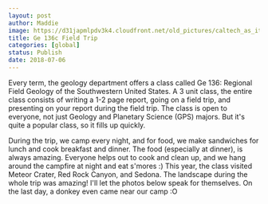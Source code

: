 ```yaml
---
layout: post
author: Maddie
image: https://d31japmlpdv3k4.cloudfront.net/old_pictures/caltech_as_it_happens/6a0105349b8251970b022ad37805c6200d.jpg
title: Ge 136c Field Trip
categories: [global]
status: Publish
date: 2018-07-06
---
```


Every term, the geology department offers a class called Ge 136: Regional Field Geology of the Southwestern United States. A 3 unit class, the entire class consists of writing a 1-2 page report, going on a field trip, and presenting on your report during the field trip. The class is open to everyone, not just Geology and Planetary Science (GPS) majors. But it's quite a popular class, so it fills up quickly.

During the trip, we camp every night, and for food, we make sandwiches for lunch and cook breakfast and dinner. The food (especially at dinner), is always amazing. Everyone helps out to cook and clean up, and we hang around the campfire at night and eat s'mores :)
This year, the class visited Meteor Crater, Red Rock Canyon, and Sedona. The landscape during the whole trip was amazing! I'll let the photos below speak for themselves. On the last day, a donkey even came near our camp :O

